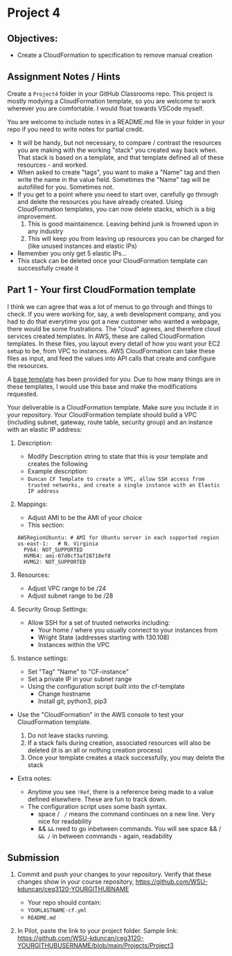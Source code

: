 # Project 4

## Objectives:

- Create a CloudFormation to specification to remove manual creation

## Assignment Notes / Hints

Create a `Project4` folder in your GitHub Classrooms repo.  This project is mostly modying a CloudFormation template, so you are welcome to work wherever you are comfortable.  I would float towards VSCode myself.

You are welcome to include notes in a README.md file in your folder in your repo if you need to write notes for partial credit.

- It will be handy, but not necessary, to compare / contrast the resources you are making with the working "stack" you created way back when.  That stack is based on a template, and that template defined all of these resources - and worked.
- When asked to create "tags", you want to make a "Name" tag and then write the name in the value field.  Sometimes the "Name" tag will be autofilled for you.  Sometimes not.
- If you get to a point where you need to start over, carefully go through and delete the resources you have already created.  Using CloudFormation templates, you can now delete stacks, which is a big improvement.
    1. This is good maintainence.  Leaving behind junk is frowned upon in any industry
    2. This will keep you from leaving up resources you can be charged for (like unused instances and elastic IPs)
- Remember you only get 5 elastic IPs...
- This stack can be deleted once your CloudFormation template can successfully create it


## Part 1 - Your first CloudFormation template

I think we can agree that was a lot of menus to go through and things to check.  If you were working for, say, a web development company, and you had to do that everytime you got a new customer who wanted a webpage, there would be some frustrations.  The "cloud" agrees, and therefore cloud services created templates.  In AWS, these are called CloudFormation templates.  In these files, you layout every detail of how you want your EC2 setup to be, from VPC to instances.  AWS CloudFormation can take these files as input, and feed the values into API calls that create and configure the resources.

A [base template](cf-template.yml) has been provided for you.  Due to how many things are in these templates, I would use this base and make the modifications requested.

Your deliverable is a CloudFormation template.  Make sure you include it in your repository.  Your CloudFormation template should build a VPC (including subnet, gateway, route table, security group) and an instance with an elastic IP address:

1. Description:
    - Modify Description string to state that this is your template and creates the following
    - Example description:
    - `Duncan CF Template to create a VPC, allow SSH access from trusted networks, and create a single instance with an Elastic IP address`

2. Mappings:
    - Adjust AMI to be the AMI of your choice
    - This section:
    ```
    AWSRegionUbuntu: # AMI for Ubuntu server in each supported region 
    us-east-1:   # N. Virginia
      PV64: NOT_SUPPORTED
      HVM64: ami-07d0cf3af28718ef8
      HVMG2: NOT_SUPPORTED
    ```
3. Resources:
    - Adjust VPC range to be /24
    - Adjust subnet range to be /28

4. Security Group Settings:
    - Allow SSH for a set of trusted networks including:
        - Your home / where you usually connect to your instances from
        - Wright State (addresses starting with 130.108)
        - Instances within the VPC

5. Instance settings:
    - Set "Tag" "Name" to "CF-instance"
    - Set a private IP in your subnet range
    - Using the configuration script built into the cf-template
        - Change hostname
        - Install git, python3, pip3

- Use the "CloudFormation" in the AWS console to test your CloudFormation template.
    1. Do not leave stacks running.
    2. If a stack fails during creation, associated resources will also be deleted (it is an all or nothing creation process)
    3. Once your template creates a stack successfully, you may delete the stack

- Extra notes:
    - Anytime you see `!Ref`, there is a reference being made to a value defined elsewhere.  These are fun to track down.
    - The configuration script uses some bash syntax.
        - space / ` /` means the command continues on a new line.  Very nice for readability
        - && `&&` need to go inbetween commands.  You will see space && / ` && /` in between commands - again, readability

## Submission

1. Commit and push your changes to your repository.  Verify that these changes show in your course repository, https://github.com/WSU-kduncan/ceg3120-YOURGITHUBNAME
    - Your repo should contain:
    - `YOURLASTNAME-cf.yml`
    - `README.md`

2. In Pilot, paste the link to your project folder.  Sample link: https://github.com/WSU-kduncan/ceg3120-YOURGITHUBUSERNAME/blob/main/Projects/Project3
